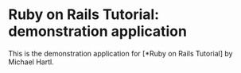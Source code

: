 # Ruby on Rails Tutorial: demonstration application

This is the demonstration application for [*Ruby on Rails Tutorial] by Michael Hartl.